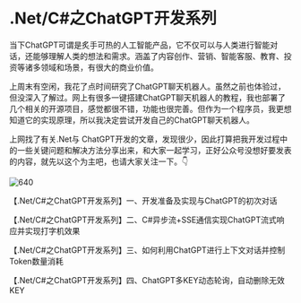 # .Net/C#之ChatGPT开发系列

当下ChatGPT可谓是炙手可热的人工智能产品，它不仅可以与人类进行智能对话，还能够理解人类的想法和需求。涵盖了内容创作、营销、智能客服、教育、投资等诸多领域和场景，有很大的商业价值。

上周末有空闲，我花了点时间研究了ChatGPT聊天机器人。虽然之前也体验过，但没深入了解过。网上有很多一键搭建ChatGPT聊天机器人的教程，我也部署了几个相关的开源项目，感觉都很不错，功能也很完善。但作为一个程序员，我更想知道它的实现原理，所以我决定尝试开发自己的ChatGPT聊天机器人。

上网找了有关.Net与 ChatGPT开发的文章，发现很少，因此打算把我开发过程中的一些关键问题和解决方法分享出来，和大家一起学习，正好公众号没想好要发表的内容，就先以这个为主吧，也请大家关注一下。👇

![640](https://github.com/ynanech/ChatGPT.Demo/assets/20282409/45fba5fd-3e3f-4fda-b69c-61a0304c00b2)


【.Net/C#之ChatGPT开发系列】一、开发准备及实现与ChatGPT的初次对话

【.Net/C#之ChatGPT开发系列】二、C#异步流+SSE通信实现ChatGPT流式响应并实现打字机效果

【.Net/C#之ChatGPT开发系列】三、如何利用ChatGPT进行上下文对话并控制Token数量消耗

【.Net/C#之ChatGPT开发系列】四、ChatGPT多KEY动态轮询，自动删除无效KEY
